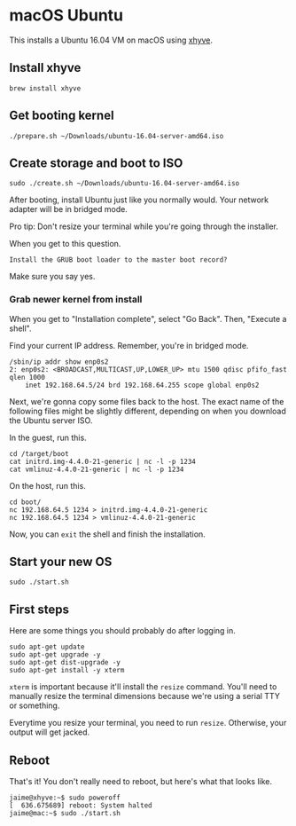 # macOS Ubuntu

This installs a Ubuntu 16.04 VM on macOS using [xhyve].

## Install xhyve

```
brew install xhyve
```

## Get booting kernel

```
./prepare.sh ~/Downloads/ubuntu-16.04-server-amd64.iso
```

## Create storage and boot to ISO

```
sudo ./create.sh ~/Downloads/ubuntu-16.04-server-amd64.iso
```

After booting, install Ubuntu just like you normally would. Your network
adapter will be in bridged mode.

Pro tip: Don't resize your terminal while you're going through the installer.

When you get to this question.

```
Install the GRUB boot loader to the master boot record?
```

Make sure you say yes.

### Grab newer kernel from install

When you get to "Installation complete", select "Go Back". Then, "Execute a
shell".

Find your current IP address. Remember, you're in bridged mode.

```
/sbin/ip addr show enp0s2
2: enp0s2: <BROADCAST,MULTICAST,UP,LOWER_UP> mtu 1500 qdisc pfifo_fast qlen 1000
    inet 192.168.64.5/24 brd 192.168.64.255 scope global enp0s2
```

Next, we're gonna copy some files back to the host. The exact name of the
following files might be slightly different, depending on when you download the
Ubuntu server ISO.

In the guest, run this.

```
cd /target/boot
cat initrd.img-4.4.0-21-generic | nc -l -p 1234
cat vmlinuz-4.4.0-21-generic | nc -l -p 1234
```

On the host, run this.

```
cd boot/
nc 192.168.64.5 1234 > initrd.img-4.4.0-21-generic
nc 192.168.64.5 1234 > vmlinuz-4.4.0-21-generic
```

Now, you can `exit` the shell and finish the installation.

## Start your new OS

```
sudo ./start.sh
```

## First steps

Here are some things you should probably do after logging in.

```
sudo apt-get update
sudo apt-get upgrade -y
sudo apt-get dist-upgrade -y
sudo apt-get install -y xterm
```

`xterm` is important because it'll install the `resize` command. You'll need to
manually resize the terminal dimensions because we're using a serial TTY or
something.

Everytime you resize your terminal, you need to run `resize`. Otherwise, your
output will get jacked.

## Reboot

That's it! You don't really need to reboot, but here's what that looks like.

```
jaime@xhyve:~$ sudo poweroff
[  636.675689] reboot: System halted
jaime@mac:~$ sudo ./start.sh
```

[xhyve]: https://github.com/mist64/xhyve
